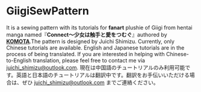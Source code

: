 # GiigiSewPattern
It is a sewing pattern with its tutorials for **fanart** plushie of Giigi from hentai manga named『**Connect～少女は触手と愛をつむぐ**』authored by [**KOMOTA**](https://x.com/komota_no_su).The pattern is designed by Juichi Shimizu.
Currently, only Chinese tutorials are available. English and Japanese tutorials are in the process of being translated. If you are interested in helping with Chinese-to-English translation, please feel free to contact me via juichi_shimizu@outlook.com.
現在は中国語のチュートリアルのみ利用可能です。英語と日本語のチュートリアルは翻訳中です。翻訳をお手伝いいただける場合は、ぜひ juichi_shimizu@outlook.com までご連絡ください。
